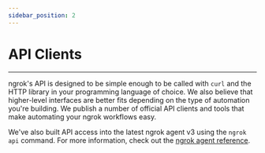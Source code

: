 ```yaml
---
sidebar_position: 2
---
```


# API Clients
-----------

ngrok's API is designed to be simple enough to be called with `curl` and the HTTP library in your programming language of choice. We also believe that higher-level interfaces are better fits depending on the type of automation you're building. We publish a number of official API clients and tools that make automating your ngrok workflows easy.

We've also built API access into the latest ngrok agent v3 using the `ngrok api` command. For more information, check out the [ngrok agent reference](/ngrok-agent/ngrok#command-ngrok-api).

